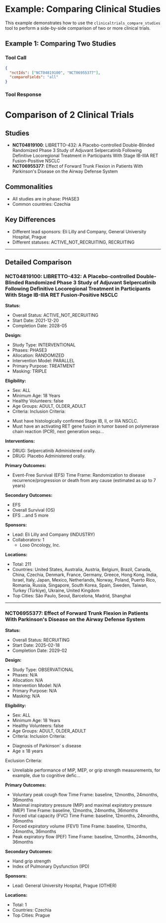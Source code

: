# Example: Comparing Clinical Studies

This example demonstrates how to use the `clinicaltrials_compare_studies` tool to perform a side-by-side comparison of two or more clinical trials.

## Example 1: Comparing Two Studies

### Tool Call

```json
{
  "nctIds": ["NCT04819100", "NCT06955377"],
  "compareFields": "all"
}
```

### Tool Response

# Comparison of 2 Clinical Trials

## Studies

- **NCT04819100**: LIBRETTO-432: A Placebo-controlled Double-Blinded Randomized Phase 3 Study of Adjuvant Selpercatinib Following Definitive Locoregional Treatment in Participants With Stage IB-IIIA RET Fusion-Positive NSCLC
- **NCT06955377**: Effect of Forward Trunk Flexion in Patients With Parkinson's Disease on the Airway Defense System

## Commonalities

- All studies are in phase: PHASE3
- Common countries: Czechia

## Key Differences

- Different lead sponsors: Eli Lilly and Company, General University Hospital, Prague
- Different statuses: ACTIVE_NOT_RECRUITING, RECRUITING

---

## Detailed Comparison

### NCT04819100: LIBRETTO-432: A Placebo-controlled Double-Blinded Randomized Phase 3 Study of Adjuvant Selpercatinib Following Definitive Locoregional Treatment in Participants With Stage IB-IIIA RET Fusion-Positive NSCLC

**Status:**

- Overall Status: ACTIVE_NOT_RECRUITING
- Start Date: 2021-12-20
- Completion Date: 2028-05

**Design:**

- Study Type: INTERVENTIONAL
- Phases: PHASE3
- Allocation: RANDOMIZED
- Intervention Model: PARALLEL
- Primary Purpose: TREATMENT
- Masking: TRIPLE

**Eligibility:**

- Sex: ALL
- Minimum Age: 18 Years
- Healthy Volunteers: false
- Age Groups: ADULT, OLDER_ADULT
- Criteria: Inclusion Criteria:

* Must have histologically confirmed Stage IB, II, or IIIA NSCLC.
* Must have an activating RET gene fusion in tumor based on polymerase chain reaction (PCR), next generation sequ...

**Interventions:**

- DRUG: Selpercatinib
  Administered orally.
- DRUG: Placebo
  Administered orally.

**Primary Outcomes:**

- Event-Free Survival (EFS)
  Time Frame: Randomization to disease recurrence/progression or death from any cause (estimated as up to 7 years)

**Secondary Outcomes:**

- EFS
- Overall Survival (OS)
- EFS
  ...and 5 more

**Sponsors:**

- Lead: Eli Lilly and Company (INDUSTRY)
- Collaborators: 1
  - Loxo Oncology, Inc.

**Locations:**

- Total: 211
- Countries: United States, Australia, Austria, Belgium, Brazil, Canada, China, Czechia, Denmark, France, Germany, Greece, Hong Kong, India, Israel, Italy, Japan, Mexico, Netherlands, Norway, Poland, Puerto Rico, Romania, Russia, Singapore, South Korea, Spain, Sweden, Taiwan, Turkey (Türkiye), Ukraine, United Kingdom
- Top Cities: São Paulo, Seoul, Barcelona, Madrid, Shanghai

---

### NCT06955377: Effect of Forward Trunk Flexion in Patients With Parkinson's Disease on the Airway Defense System

**Status:**

- Overall Status: RECRUITING
- Start Date: 2025-02-18
- Completion Date: 2029-02

**Design:**

- Study Type: OBSERVATIONAL
- Phases: N/A
- Allocation: N/A
- Intervention Model: N/A
- Primary Purpose: N/A
- Masking: N/A

**Eligibility:**

- Sex: ALL
- Minimum Age: 18 Years
- Healthy Volunteers: false
- Age Groups: ADULT, OLDER_ADULT
- Criteria: Inclusion Criteria:

* Diagnosis of Parkinson' s disease
* Age ≥ 18 years

Exclusion Criteria:

- Unreliable performance of MIP, MEP, or grip strength measurements, for example, due to cognitive defic...

**Primary Outcomes:**

- Voluntary peak cough flow
  Time Frame: baseline, 12months, 24months, 36months
- Maximal inspiratory pressure (MIP) and maximal expiratory pressure (MEP)
  Time Frame: baseline, 12months, 24months, 36months
- Forced vital capacity (FVC)
  Time Frame: baseline, 12months, 24months, 36months
- Forced expiratory volume (FEV1)
  Time Frame: baseline, 12months, 24months, 36months
- Peak expiratory flow (PEF)
  Time Frame: baseline, 12months, 24months, 36months

**Secondary Outcomes:**

- Hand grip strength
- Index of Pulmonary Dysfunction (IPD)

**Sponsors:**

- Lead: General University Hospital, Prague (OTHER)

**Locations:**

- Total: 1
- Countries: Czechia
- Top Cities: Prague
